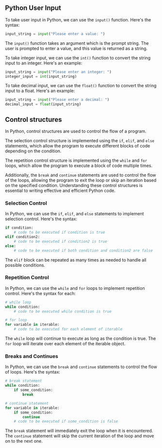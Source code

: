 ## Python User Input

To take user input in Python, we can use the `input()` function. Here's the syntax:

```python
input_string = input("Please enter a value: ")

```

The `input()` function takes an argument which is the prompt string. The user is prompted to enter a value, and this value is returned as a string.

To take integer input, we can use the `int()` function to convert the string input to an integer. Here's an example:

```python
input_string = input("Please enter an integer: ")
integer_input = int(input_string)

```

To take decimal input, we can use the `float()` function to convert the string input to a float. Here's an example:

```python
input_string = input("Please enter a decimal: ")
decimal_input = float(input_string)

```

## Control structures

In Python, control structures are used to control the flow of a program.

 The selection control structure is implemented using the `if`, `elif`, and `else` statements, which allow the program to execute different blocks of code depending on the condition. 

The repetition control structure is implemented using the `while` and `for` loops, which allow the program to execute a block of code multiple times. 

Additionally, the `break` and `continue` statements are used to control the flow of the loops, allowing the program to exit the loop or skip an iteration based on the specified condition. Understanding these control structures is essential to writing effective and efficient Python code.

### Selection Control

In Python, we can use the `if`, `elif`, and `else` statements to implement selection control. Here's the syntax:

```python
if condition:
    # code to be executed if condition is true
elif condition2:
    # code to be executed if condition2 is true
else:
    # code to be executed if both condition and condition2 are false

```

The `elif` block can be repeated as many times as needed to handle all possible conditions.

### Repetition Control

In Python, we can use the `while` and `for` loops to implement repetition control. Here's the syntax for each:

```python
# while loop
while condition:
    # code to be executed while condition is true

# for loop
for variable in iterable:
    # code to be executed for each element of iterable

```

The `while` loop will continue to execute as long as the condition is true. The `for` loop will iterate over each element of the iterable object.

### Breaks and Continues

In Python, we can use the `break` and `continue` statements to control the flow of loops. Here's the syntax:

```python
# break statement
while condition:
    if some_condition:
        break

# continue statement
for variable in iterable:
    if some_condition:
        continue
    # code to be executed if some_condition is false

```

The `break` statement will immediately exit the loop when it is encountered. The `continue` statement will skip the current iteration of the loop and move on to the next one.